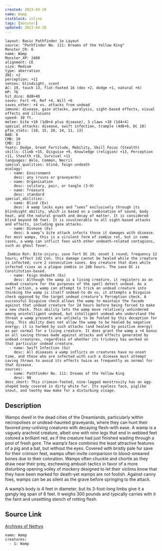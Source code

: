 ```yaml
---
created: 2023-04-28
name: Wamp
statblock: inline
tags: [monster]
updated: 2023-04-28
---
```

```statblock
layout: Basic Pathfinder 1e Layout
source: "Pathfinder No. 111: Dreams of the Yellow King"
Monster_CR: 6
name: Wamp
Monster_XP: 2400
alignment: CE
size: Medium
type: aberration
INI: +2
perception: +11
senses: blindsight, scent
AC: 19, touch 13, flat-footed 16 (dex +2, dodge +1, natural +6)
HP: 76
hit_dice: 8d8+40
saves: Fort +9, Ref +4, Will +6
saves_other: +4 vs. attacks from undead
immune: disease, gaze attacks, paralysis, sight-based effects, visual effects and illusions
speed: 30 ft.
melee: bite +10 (1d8+4 plus disease), 3 claws +10 (1d4+4)
special_attacks: disease, swift infection, trample (4d6+6, DC 18)
pf1e_stats: [18, 15, 20, 14, 11, 13]
BAB: 6
CMB: 10
CMD: 23
feats: Dodge, Great Fortitude, Mobility, Skill Focus (Stealth)
skills: Climb +15, Disguise +9, Knowledge (religion) +13, Perception +11, Stealth +16, Survival +11
languages: Aklo, Common, Necril
special_qualities: blind, feign undeath
ecology:
  - name: Environment
    desc: any (ruins or graveyards)
  - name: Organisation
    desc: solitary, pair, or tangle (3-9)
  - name: Treasure
    desc: standard
special_abilities:
  - name: Blind (Ex)
    desc: A wamp lacks eyes and “sees” exclusively through its blindsight ability, which is based on a combination of sound, body heat, and the natural growth and decay of matter. It is considered blind beyond 60 feet. It is invulnerable to all sight-based attacks and effects, including gaze attacks.
  - name: Disease (Ex)
    desc: A wamp’s bite attack infects those it damages with disease. For most wamps, this is a virulent form of zombie rot, but in some cases, a wamp can inflict foes with other undeath-related contagions, such as ghoul fever.

 Zombie Rot: Bite-injury; save Fort DC 19; onset 1 round; frequency 12 hours; effect 1d2 Con, this damage cannot be healed while the creature is infected; cure 2 consecutive saves. Any creature that dies while infected rises as a plague zombie in 2d6 hours. The save DC is Constitution-based.
  - name: Feign Undeath (Ex)
    desc: Although the wamp is a living creature, it registers as an undead creature for the purposes of the spell detect undead. As a swift action, a wamp can attempt to trick an undead creature into thinking the wamp is itself undead-to do so, it attempts a Disguise check opposed by the target undead creature’s Perception check. A successful Disguise check allows the wamp to maintain the facade against that undead creature for 24 hours before being forced to make a new check. This ability lets the wamp move relatively unhindered among unintelligent undead, but intelligent undead who understand the threat a wamp presents are unlikely to be fooled by this deception for long. This ability does not allow the wamp to be healed by negative energy; it is harmed by such attacks (and healed by positive energy) as per normal for a living creature. It does grant the wamp a +4 bonus on all saving throws made against attacks and effects generated by undead creatures, regardless of whether its trickery has worked on that particular undead creature.
  - name: Swift Infection (Su)
    desc: All diseases a wamp inflicts on creatures have no onset time, and those who are infected with such a disease must attempt saving throws to avoid its effects twice as frequently as normal for that disease.
sources:
  - name: Pathfinder No. 111: Dreams of the Yellow King
    desc: 90
desc_short: This crimson-footed, nine-legged monstrosity has an egg-shaped body covered in dirty white fur. Its eyeless face, piglike snout, and toothy maw make for a disturbing visage.
```
## Description
Wamps dwell in the dead cities of the Dreamlands, particularly within necropolises or undead-haunted graveyards, where they can hunt their favored prey-unliving creatures with decaying flesh-with ease. A wamp is a vaguely arachnid creature, albeit one with nine legs that end in webbed feet colored a brilliant red, as if the creature had just finished wading through a pool of fresh gore. The wamp’s face combines the least attractive features of a pig and a bat, but without the eyes. Covered with bristly pale fur save for their crimson feet, wamps often invite comparison to blood-smeared bones due to their coloration. Wamps often chuckle and chortle as they draw near their prey, eschewing ambush tactics in favor of a more disturbing opening volley of mockery designed to let their victims know that they have been marked for death-yet wamps are not foolish. Against canny foes, wamps can be as silent as the grave before springing to the attack.

A wamp’s body is 4 feet in diameter, but its 3-foot-long limbs give it a gangly leg span of 8 feet. It weighs 300 pounds and typically carries with it the faint and unsettling stench of rotting flesh.
## Source Link
[Archives of Nethys](https://aonprd.com/MonsterDisplay.aspx?ItemName=Wamp)
```encounter-table
name: Wamp
creatures:
  - 1: Wamp
```
